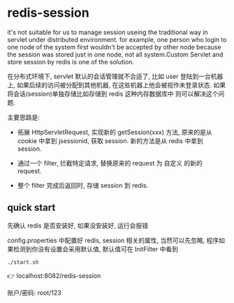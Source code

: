 # redis-session

it's not suitable for us to manage session useing the traditional way in servlet under distributed environment. for example, one person who login to one node of the system first wouldn't be accepted by other node because the session was stored just in one node, not all system.Custom Servlet and store session by redis is one of the solution.


在分布式环境下, servlet 默认的会话管理就不合适了, 比如 user 登陆到一台机器上, 
如果后续的访问被分配到其他机器, 在这些机器上他会被视作未登录状态. 如果将会话(session)单独存储比如存储到 redis 这种内存数据库中
则可以解决这个问题.

主要思路是: 

- 拓展 HttpServletRequest, 实现新的 getSession(xxx) 方法, 原来的是从 cookie 中拿到 jsessionid, 获取 session.
新的方法是从 redis 中拿到 session.

- 通过一个 filter, 拦截特定请求, 替换原来的 request 为 自定义 的新的 request.

- 整个 filter 完成后返回时, 存储 session 到 redis. 

## quick start

先确认 redis 是否安装好, 如果没安装好, 运行会报错

config.properties 中配置好 redis, session 相关的属性, 当然可以先忽略, 程序如果检测到你没有设置会采用默认值, 默认值可在 InitFilter 中看到

```shell
./start.sh
```

👉 localhost:8082/redis-session

账户/密码: root/123
